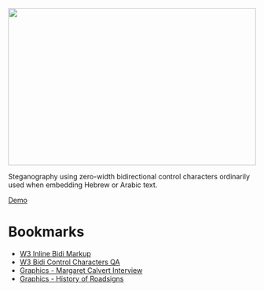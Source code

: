 <a align="center" href="https://robstarbuck.github.io/z-chars-demo/">

<img width="100%" height="320px" src="https://user-images.githubusercontent.com/5805251/156551854-29ef4800-e455-4e86-bb98-deef7dd0d6b7.svg" />

</a>

Steganography using zero-width bidirectional control characters ordinarily used when embedding Hebrew or Arabic text.

[Demo](https://robstarbuck.github.io/z-chars-demo/)

# Bookmarks

- [W3 Inline Bidi Markup](https://www.w3.org/International/articles/inline-bidi-markup/)
- [W3 Bidi Control Characters QA](https://www.w3.org/International/questions/qa-bidi-unicode-controls)
- [Graphics - Margaret Calvert Interview](https://www.youtube.com/watch?v=pyBrrmDw6-k)
- [Graphics - History of Roadsigns](https://www.grapheine.com/en/history-of-graphic-design/margaret-calvert-woman-at-work-how-design-saved-uks-roads)

